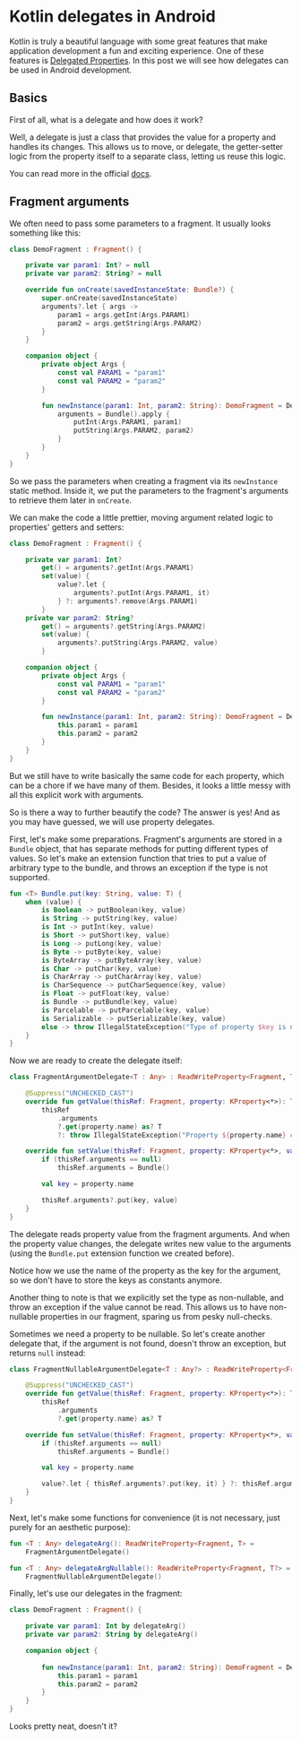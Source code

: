 # Kotlin delegates in Android

Kotlin is truly a beautiful language with some great features that make application development a fun and exciting experience. One of these features is [Delegated Properties](https://kotlinlang.org/docs/reference/delegated-properties.html). In this post we will see how delegates can be used in Android development.

## Basics

First of all, what is a delegate and how does it work? 

Well, a delegate is just a class that provides the value for a property and handles its changes. This allows us to move, or delegate, the getter-setter logic from the property itself to a separate class, letting us reuse this logic. 

You can read more in the official [docs](https://kotlinlang.org/docs/reference/delegated-properties.html).

## Fragment arguments

We often need to pass some parameters to a fragment. It usually looks something like this:
```kotlin
class DemoFragment : Fragment() {

	private var param1: Int? = null
	private var param2: String? = null

	override fun onCreate(savedInstanceState: Bundle?) {
		super.onCreate(savedInstanceState)
		arguments?.let { args ->
			param1 = args.getInt(Args.PARAM1)
			param2 = args.getString(Args.PARAM2)
		}
	}

	companion object {
		private object Args {
			const val PARAM1 = "param1"
			const val PARAM2 = "param2"
		}

		fun newInstance(param1: Int, param2: String): DemoFragment = DemoFragment().apply {
			arguments = Bundle().apply {
				putInt(Args.PARAM1, param1)
				putString(Args.PARAM2, param2)
			}
		}
	}
}
```

So we pass the parameters when creating a fragment via its `newInstance` static method. Inside it, we put the parameters to the fragment's arguments to retrieve them later in `onCreate`.

We can make the code a little prettier, moving argument related logic to properties' getters and setters:
```kotlin
class DemoFragment : Fragment() {

	private var param1: Int?
		get() = arguments?.getInt(Args.PARAM1)
		set(value) {
			value?.let {
				arguments?.putInt(Args.PARAM1, it)
			} ?: arguments?.remove(Args.PARAM1)
		}
	private var param2: String?
		get() = arguments?.getString(Args.PARAM2)
		set(value) {
			arguments?.putString(Args.PARAM2, value)
		}

	companion object {
		private object Args {
			const val PARAM1 = "param1"
			const val PARAM2 = "param2"
		}

		fun newInstance(param1: Int, param2: String): DemoFragment = DemoFragment().apply {
			this.param1 = param1
			this.param2 = param2
		}
	}
}
```

But we still have to write basically the same code for each property, which can be a chore if we have many of them. Besides, it looks a little messy with all this explicit work with arguments.

So is there a way to further beautify the code? The answer is yes! And as you may have guessed, we will use property delegates. 

First, let's make some preparations. Fragment's arguments are stored in a `Bundle` object, that has separate methods for putting different types of values. So let's make an extension function that tries to put a value of arbitrary type to the bundle, and throws an exception if the type is not supported.
```kotlin
fun <T> Bundle.put(key: String, value: T) {
	when (value) {
		is Boolean -> putBoolean(key, value)
		is String -> putString(key, value)
		is Int -> putInt(key, value)
		is Short -> putShort(key, value)
		is Long -> putLong(key, value)
		is Byte -> putByte(key, value)
		is ByteArray -> putByteArray(key, value)
		is Char -> putChar(key, value)
		is CharArray -> putCharArray(key, value)
		is CharSequence -> putCharSequence(key, value)
		is Float -> putFloat(key, value)
		is Bundle -> putBundle(key, value)
		is Parcelable -> putParcelable(key, value)
		is Serializable -> putSerializable(key, value)
		else -> throw IllegalStateException("Type of property $key is not supported")
	}
}
```

Now we are ready to create the delegate itself:
```kotlin
class FragmentArgumentDelegate<T : Any> : ReadWriteProperty<Fragment, T> {

    @Suppress("UNCHECKED_CAST")
    override fun getValue(thisRef: Fragment, property: KProperty<*>): T =
        thisRef
            .arguments
            ?.get(property.name) as? T
            ?: throw IllegalStateException("Property ${property.name} could not be read")

    override fun setValue(thisRef: Fragment, property: KProperty<*>, value: T) {
        if (thisRef.arguments == null)
            thisRef.arguments = Bundle()

        val key = property.name

        thisRef.arguments?.put(key, value)
    }
}
```
The delegate reads property value from the fragment arguments. And when the property value changes, the delegate writes new value to the arguments (using the `Bundle.put` extension function we created before).

Notice how we use the name of the property as the key for the argument, so we don't have to store the keys as constants anymore.

Another thing to note is that we explicitly set the type as non-nullable, and throw an exception if the value cannot be read. This allows us to have non-nullable properties in our fragment, sparing us from pesky null-checks.

Sometimes we need a property to be nullable. So let's create another delegate that, if the argument is not found, doesn't throw an exception, but returns `null` instead:
```kotlin
class FragmentNullableArgumentDelegate<T : Any?> : ReadWriteProperty<Fragment, T?> {

    @Suppress("UNCHECKED_CAST")
    override fun getValue(thisRef: Fragment, property: KProperty<*>): T? =
        thisRef
            .arguments
            ?.get(property.name) as? T

    override fun setValue(thisRef: Fragment, property: KProperty<*>, value: T?) {
        if (thisRef.arguments == null)
            thisRef.arguments = Bundle()

        val key = property.name

        value?.let { thisRef.arguments?.put(key, it) } ?: thisRef.arguments?.remove(key)
    }
}
```

Next, let's make some functions for convenience (it is not necessary, just purely for an aesthetic purpose):
```kotlin
fun <T : Any> delegateArg(): ReadWriteProperty<Fragment, T> =
	FragmentArgumentDelegate()

fun <T : Any> delegateArgNullable(): ReadWriteProperty<Fragment, T?> =
	FragmentNullableArgumentDelegate()
```

Finally, let's use our delegates in the fragment:
```kotlin
class DemoFragment : Fragment() {

	private var param1: Int by delegateArg()
	private var param2: String by delegateArg()

	companion object {
		
		fun newInstance(param1: Int, param2: String): DemoFragment = DemoFragment().apply {
			this.param1 = param1
			this.param2 = param2
		}
	}
}
```

Looks pretty neat, doesn't it?
